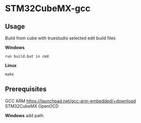 STM32CubeMX-gcc
===============

Usage
---------------
Build from cube with truestudio selected
edit build files

<b>Windows</b>
```
run build.bat in cmd
```
<b>Linux</b>
```
make
```

Prerequisites
---------------
GCC ARM https://launchpad.net/gcc-arm-embedded/+download
STM32CubeMX
OpenOCD

<b>Windows</b>
add path
